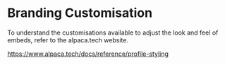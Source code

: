 [//]: # "Title: Look and Feel"
[//]: # "Weight: 3"
[//]: # "Redirect: /docs/reference/profile-styling"

# Branding Customisation

To understand the customisations available to adjust the look and feel of
embeds, refer to the alpaca.tech website.

https://www.alpaca.tech/docs/reference/profile-styling
